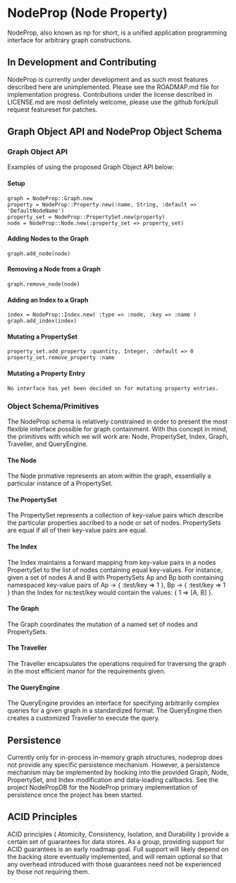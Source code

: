 # NodeProp (Node Property)
NodeProp, also known as np for short, is a unified 
application programming interface for arbitrary graph 
constructions. 

## In Development and Contributing
NodeProp is currently under development and as such most 
features described here are unimplemented. Please see the 
ROADMAP.md file for implementation progress. Contributions 
under the license described in LICENSE.md are most defintely welcome, 
please use the github fork/pull request featureset for patches.

## Graph Object API and NodeProp Object Schema

### Graph Object API
Examples of using the proposed Graph Object API below:

#### Setup
    graph = NodeProp::Graph.new
    property = NodeProp::Property.new(:name, String, :default => 'DefaultNodeName')
    property_set = NodeProp::PropertySet.new(property)
    node = NodeProp::Node.new(:property_set => property_set)

#### Adding Nodes to the Graph
    graph.add_node(node)

#### Removing a Node from a Graph
    graph.remove_node(node)

#### Adding an Index to a Graph
    index = NodeProp::Index.new( :type => :node, :key => :name )
    graph.add_index(index)

#### Mutating a PropertySet
    property_set.add_property :quantity, Integer, :default => 0
    property_set.remove_property :name

#### Mutating a Property Entry
    No interface has yet been decided on for mutating property entries.

### Object Schema/Primitives
The NodeProp schema is relatively constrained in order to
present the most flexible interface possible for graph
containment. With this concept in mind, the primitives with which
we will work are: Node, PropertySet, Index, Graph, Traveller,
and QueryEngine.

#### The Node
The Node primative represents an atom within the 
graph, essentially a particular instance of a PropertySet. 

#### The PropertySet
The PropertySet represents a collection of key-value pairs which 
describe the particular properties ascribed to a node or set of 
nodes. PropertySets are equal if all of their key-value pairs 
are equal.

#### The Index
The Index maintains a forward mapping from key-value pairs
in a nodes PropertySet to the list of nodes containing equal
key-values. For instance, given a set of nodes A and B with 
PropertySets Ap and Bp both containing namespaced key-value 
pairs of Ap -> { :test/key => 1 }, Bp -> { :test/key => 1 } than the
Index for ns:test/key would contain the values:
{ 1 => [A, B] }.

#### The Graph
The Graph coordinates the mutation of a named set of nodes and
PropertySets.

#### The Traveller
The Traveller encapsulates the operations required for traversing
the graph in the most efficient manor for the requirements given.

#### The QueryEngine
The QueryEngine provides an interface for specifying arbitrarily 
complex queries for a given graph in a standardized format. The
QueryEngine then creates a customized Traveller to execute the query.

## Persistence
Currently only for in-process in-memory graph structures, nodeprop 
does not provide any specific persistence mechanism. However, a 
persistence mechanism may be implemented by hooking into the 
provided Graph, Node, PropertySet, and Index modification 
and data-loading callbacks. See the project NodePropDB for
the NodeProp primary implementation of persistence once the project
has been started. 

## ACID Principles
ACID principles ( Atomicity, Consistency, Isolation, and Durability ) 
provide a certain set of guarantees for data stores. As a group, 
providing support for ACID guarantees is an early roadmap goal. 
Full support will likely depend on the backing store eventually 
implemented, and will remain optional so that any overhead introduced 
with those guarantees need not be experienced by those not requiring 
them.
